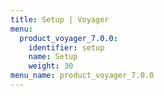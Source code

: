 ```yaml
---
title: Setup | Voyager
menu:
  product_voyager_7.0.0:
    identifier: setup
    name: Setup
    weight: 30
menu_name: product_voyager_7.0.0
---
```


